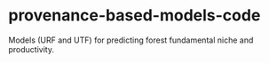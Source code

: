 # provenance-based-models-code
Models (URF and UTF) for predicting forest fundamental niche and productivity.
